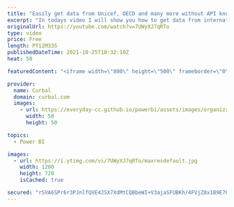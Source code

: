 ```yaml
---
title: "Easily get data from Unicef, OECD and many more without API knowledge | SDMX connector Power BI"
excerpt: "In todays video I will show you how to get data from international organizations easily in Power BI.  Linkedin group: https://www.linkedin.com/groups/12540722/  Discord channel: https://discord.gg/eMsHvzxqY7  .StatCam: Cambodian statistics http://camstat.nis.gov.kh/?locale=en&start=0  Pacific countries"
originalUrl: https://youtube.com/watch?v=7UWyXJ7qRTo
type: video
price: Free
length: PT12M33S
publishedDateTime: 2021-10-25T10:32:10Z
heat: 50

featuredContent: "<iframe width=\"800\" height=\"500\" frameborder=\"0\" src=\"https://www.youtube.com/embed/7UWyXJ7qRTo\" allow=\"accelerometer; autoplay; encrypted-media; gyroscope; picture-in-picture\" allowfullscreen></iframe>"

provider:
  name: Curbal
  domain: curbal.com
  images:
    - url: https://everyday-cc.github.io/powerbi/assets/images/organizations/curbal.com-50x50.jpg
      width: 50
      height: 50

topics:
  - Power BI

images:
  - url: https://i.ytimg.com/vi/7UWyXJ7qRTo/maxresdefault.jpg
    width: 1280
    height: 720
    isCached: true

secured: "rSVA6SPr6r3PJnlfQVE4JSX7XdMtCQBbeWI+V3ajaSFUBKh/4FVjZ8x1B9E701aryMnqX45C4xAzqYoAVgmL0Taze2lPCqnsDhYGl8wrJ22ASEIa0OqCReL6726s5enTMpR/aEDAZNoryBd1CkCpyIL+gC/JVTPAr1tRLwtgdNpK6NBNdJ3BWs0+hMfr30XcDBGHVIQkRfsHQ5Ez2XscNUIJrdWejrAANqY+64qpe+cqVLyI2KB4vT4cWhStMhznau8ZOFNzUzGucRwMtdB4HSXsDL6EQ8AlE7WQEeV5j+l+qju0Oow4QBTt735M/84+YxiVw3mAnGSYL8uqlq4v3FHXhJ2rNJ4IxHG7nxwkBFa1tljYunIuflB2AaewtCn0z0lt9NyUUgPFVljEKkdDUWac4rZd0ApKzG8hZ8H/pzw=;SH+3q4u0FaS4zUCdkr7EKA=="
---
```


